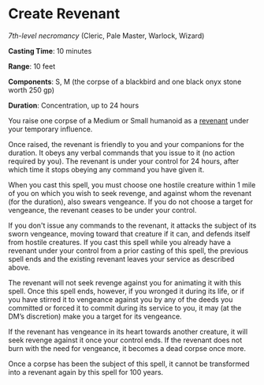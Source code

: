 # Create Revenant
*7th-level necromancy* (Cleric, Pale Master, Warlock, Wizard)

**Casting Time**: 10 minutes

**Range**: 10 feet

**Components**: S, M (the corpse of a blackbird and one black onyx stone worth 250 gp)

**Duration**: Concentration, up to 24 hours

You raise one corpse of a Medium or Small humanoid as a [revenant](/Creatures/Revenant.md) under your temporary influence.

Once raised, the revenant is friendly to you and your companions for the duration. It obeys any verbal commands that you issue to it (no action required by you). The revenant is under your control for 24 hours, after which time it stops obeying any command you have given it.

When you cast this spell, you must choose one hostile creature within 1 mile of you on which you wish to seek revenge, and against whom the revenant (for the duration), also swears vengeance. If you do not choose a target for vengeance, the revenant ceases to be under your control.

If you don't issue any commands to the revenant, it attacks the subject of its sworn vengeance, moving toward that creature if it can, and defends itself from hostile creatures. If you cast this spell while you already have a revenant under your control from a prior casting of this spell, the previous spell ends and the existing revenant leaves your service as described above.

The revenant will not seek revenge against you for animating it with this spell. Once this spell ends, however, if you wronged it during its life, or if you have stirred it to vengeance against you by any of the deeds you committed or forced it to commit during its service to you, it may (at the DM’s discretion) make you a target for its vengeance.

If the revenant has vengeance in its heart towards another creature, it will seek revenge against it once your control ends. If the revenant does not burn with the need for vengeance, it becomes a dead corpse once more.

Once a corpse has been the subject of this spell, it cannot be transformed into a revenant again by this spell for 100 years.
